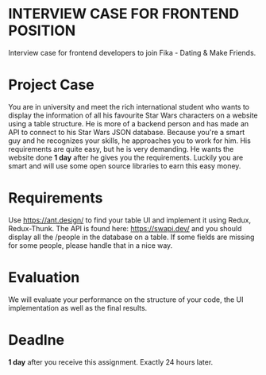 # INTERVIEW CASE FOR FRONTEND POSITION
Interview case for frontend developers to join Fika - Dating &amp; Make Friends.

# Project Case
You are in university and meet the rich international student who wants to display the information of all his favourite Star Wars characters on a website using a table structure. He is more of a backend person and has made an API to connect to his Star Wars JSON database. Because you're a smart guy and he recognizes your skills, he approaches you to work for him. His requirements are quite easy, but he is very demanding. He wants the website done **1 day** after he gives you the requirements. Luckily you are smart and will use some open source libraries to earn this easy money.

# Requirements
Use https://ant.design/ to find your table UI and implement it using Redux, Redux-Thunk. The API is found here: https://swapi.dev/ and you should display all the /people in the database on a table. If some fields are missing for some people, please handle that in a nice way.

# Evaluation
We will evaluate your performance on the structure of your code, the UI implementation as well as the final results.

# Deadlne

**1 day** after you receive this assignment. Exactly 24 hours later.
